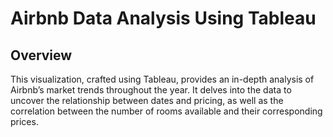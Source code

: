 # Airbnb Data Analysis Using Tableau
## Overview
This visualization, crafted using Tableau, provides an in-depth analysis of Airbnb’s market trends throughout the year. It delves into the data to uncover the relationship between dates and pricing, as well as the correlation between the number of rooms available and their corresponding prices.
